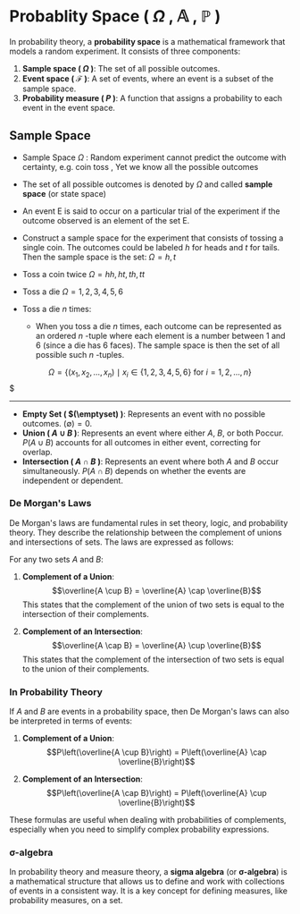 # Probablity Space ( $\Omega$ , $\mathbb{A}$ , $\mathbb{P}$ )


In probability theory, a **probability space** is a mathematical framework that models a random experiment. It consists of three components:

1. **Sample space ( $\Omega$ )**: The set of all possible outcomes.
2. **Event space ( $\mathcal{F}$ )**: A set of events, where an event is a subset of the sample space.
3. **Probability measure ( $P$ )**: A function that assigns a probability to each event in the event space.

## Sample Space

- Sample Space $\Omega$ : Random experiment cannot predict the outcome with certainty, e.g. coin toss , Yet we know all the possible outcomes
- The set of all possible outcomes is denoted by $\Omega$ and called **sample space** (or state space)

- An event E is said to occur on a particular trial of the experiment if the outcome observed is an element of the set E.

- Construct a sample space for the experiment that consists of tossing a single coin. The outcomes could be labeled  $h$ for heads and  $t$ for tails. Then the sample space is the set: $\Omega ={h,t}$

- Toss a coin twice $\Omega ={hh, ht, th, tt}$

- Toss a die $\Omega ={1,2,3,4,5,6}$

- Toss a die $n$ times:
    - When you toss a die $n$ times, each outcome can be represented as an ordered $n$ -tuple where each element is a number between 1 and 6 (since a die has 6 faces). The sample space is then the set of all possible such $n$ -tuples.

$$\Omega = \{(x_1, x_2, \dots, x_n) \mid x_i \in \{1, 2, 3, 4, 5, 6\} \text{ for } i = 1, 2, \dots, n\}$$
$

***

- **Empty Set ( $(\emptyset) )**: Represents an event with no possible outcomes. $(\emptyset) = 0$.
- **Union ( $A \cup B$ )**: Represents an event where either $A$, $B$, or both Poccur. $P(A \cup B)$ accounts for all outcomes in either event, correcting for overlap.
- **Intersection ( $A \cap B$ )**: Represents an event where both $A$ and $B$ occur simultaneously. $P(A \cap B)$ depends on whether the events are independent or dependent.

### De Morgan's Laws

De Morgan's laws are fundamental rules in set theory, logic, and probability theory. They describe the relationship between the complement of unions and intersections of sets. The laws are expressed as follows:

For any two sets $A$ and $B$:

1. **Complement of a Union**:
   $$\overline{A \cup B} = \overline{A} \cap \overline{B}$$
   This states that the complement of the union of two sets is equal to the intersection of their complements.

2. **Complement of an Intersection**:
   $$\overline{A \cap B} = \overline{A} \cup \overline{B}$$
   This states that the complement of the intersection of two sets is equal to the union of their complements.

### In Probability Theory

If $A$ and $B$ are events in a probability space, then De Morgan's laws can also be interpreted in terms of events:

1. **Complement of a Union**:
   $$P\left(\overline{A \cup B}\right) = P\left(\overline{A} \cap \overline{B}\right)$$

2. **Complement of an Intersection**:
   $$P\left(\overline{A \cap B}\right) = P\left(\overline{A} \cup \overline{B}\right)$$

These formulas are useful when dealing with probabilities of complements, especially when you need to simplify complex probability expressions.

### σ-algebra

In probability theory and measure theory, a **sigma algebra** (or **σ-algebra**) is a mathematical structure that allows us to define and work with collections of events in a consistent way. It is a key concept for defining measures, like probability measures, on a set. 